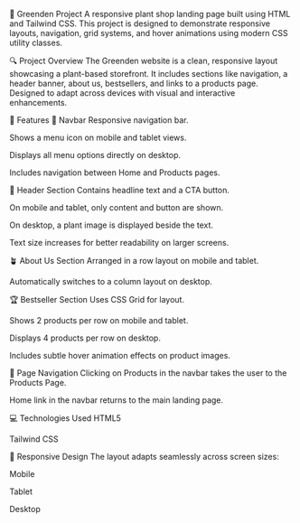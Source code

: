 🌿 Greenden Project
A responsive plant shop landing page built using HTML and Tailwind CSS. This project is designed to demonstrate responsive layouts, navigation, grid systems, and hover animations using modern CSS utility classes.

🔍 Project Overview
The Greenden website is a clean, responsive layout showcasing a plant-based storefront. It includes sections like navigation, a header banner, about us, bestsellers, and links to a products page. Designed to adapt across devices with visual and interactive enhancements.

🚀 Features
🧭 Navbar
Responsive navigation bar.

Shows a menu icon on mobile and tablet views.

Displays all menu options directly on desktop.

Includes navigation between Home and Products pages.

🏡 Header Section
Contains headline text and a CTA button.

On mobile and tablet, only content and button are shown.

On desktop, a plant image is displayed beside the text.

Text size increases for better readability on larger screens.

🪴 About Us Section
Arranged in a row layout on mobile and tablet.

Automatically switches to a column layout on desktop.

🏆 Bestseller Section
Uses CSS Grid for layout.

Shows 2 products per row on mobile and tablet.

Displays 4 products per row on desktop.

Includes subtle hover animation effects on product images.

🔁 Page Navigation
Clicking on Products in the navbar takes the user to the Products Page.

Home link in the navbar returns to the main landing page.

💻 Technologies Used
HTML5

Tailwind CSS

📱 Responsive Design
The layout adapts seamlessly across screen sizes:

Mobile

Tablet

Desktop
